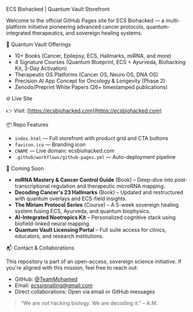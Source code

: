ECS Biohacked | Quantum Vault Storefront

Welcome to the official GitHub Pages site for ECS Biohacked — a multi-platform initiative pioneering advanced cancer protocols, quantum-integrated therapeutics, and sovereign healing systems.

🔬 Quantum Vault Offerings

- 10+ Books (Cancer, Epilepsy, ECS, Hallmarks, miRNA, and more)
- 4 Signature Courses (Quantum Blueprint, ECS + Ayurveda, Biohacking Kit, 3-Day Activation)
- Therapeutic OS Platforms (Cancer OS, Neuro OS, DNA OS)
- Precision AI App Concept for Oncology & Longevity (Phase 2)
- Zenodo/Preprint White Papers (26+ timestamped publications)

🌐 Live Site

👉 Visit: [https://ecsbiohacked.com](https://ecsbiohacked.com)

📦 Repo Features

- `index.html` — Full storefront with product grid and CTA buttons
- `favicon.ico` — Branding icon
- `CNAME` — Live domain: ecsbiohacked.com
- `.github/workflows/github-pages.yml` — Auto-deployment pipeline

🚧 Coming Soon

- **miRNA Mastery & Cancer Control Guide** (Book) – Deep-dive into post-transcriptional regulation and therapeutic microRNA mapping.
- **Decoding Cancer's 23 Hallmarks** (Book) – Updated and restructured with quantum overlays and ECS-field insights.
- **The Miriam Protocol Series** (Course) – A 5-week sovereign healing system fusing ECS, Ayurveda, and quantum biophysics.
- **AI-Integrated Nootropics Kit** – Personalized cognitive stack using biofield-linked neural mapping.
- **Quantum Vault Licensing Portal** – Full suite access for clinics, educators, and research institutions.

📬 Contact & Collaborations

This repository is part of an open-access, sovereign science initiative. If you're aligned with this mission, feel free to reach out:

- GitHub: [@TeamMohamed](https://github.com/TeamMohamed)
- Email: ecssignalling@gmail.com
- Direct collaborations: Open via email or GitHub messages

> “We are not hacking biology. We are decoding it.” – A.M.
